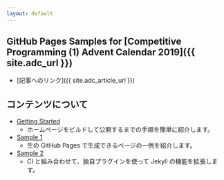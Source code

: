 ```yaml
---
layout: default
---
```


## GitHub Pages Samples for [Competitive Programming (1) Advent Calendar 2019]({{ site.adc_url }})

* [記事へのリンク]({{ site.adc_article_url }})

## コンテンツについて

* [Getting Started](./getting_started.html)
    - ホームページをビルドして公開するまでの手順を簡単に紹介します。
* [Sample 1](./sample_001.html)
    - 生の GitHub Pages で生成できるページの一例を紹介します。
* [Sample 2](./sample_002.html)
    - CI と組み合わせて、独自プラグインを使って Jekyll の機能を拡張します。
